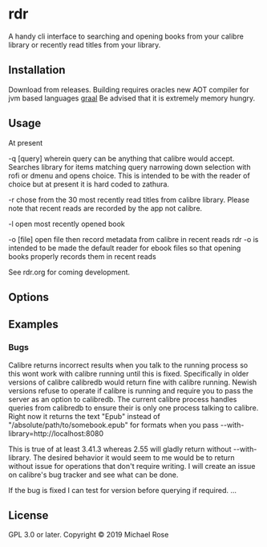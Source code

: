 # rdr

A handy cli interface to searching and opening books from your calibre library or recently read titles from your library.

## Installation

Download from releases. Building requires oracles new AOT compiler for jvm based languages [graal](http://www.graalvm.org) Be advised that it is extremely memory hungry.

## Usage

At present

-q [query] wherein query can be anything that calibre would accept. Searches library for items matching query narrowing down selection with rofi or dmenu and opens choice. This is intended to be with the reader of choice but at present it is hard coded to zathura.

-r chose from the 30 most recently read titles from calibre library. Please note that recent reads are recorded by the app not calibre.

-l open most recently opened book

-o [file] open file then record metadata from calibre in recent reads rdr -o is intended to be made the default reader for ebook files so that opening books properly records them in recent reads

See rdr.org for coming development.

## Options

## Examples

### Bugs

Calibre returns incorrect results when you talk to the running process so this wont work with calibre running until this is fixed. Specifically in older versions of calibre calibredb would return fine with calibre running. Newish versions refuse to operate if calibre is running and require you to pass the server as an option to calibredb. The current calibre process handles queries from calibredb to ensure their is only one process talking to calibre. Right now it returns the text "Epub" instead of "/absolute/path/to/somebook.epub" for formats when you pass --with-library=http://localhost:8080

This is true of at least 3.41.3 whereas 2.55 will gladly return without --with-library.  The desired behavior it would seem to me would be to return without issue for operations that don't require writing. I will create an issue on calibre's bug tracker and see what can be done.

If the bug is fixed I can test for version before querying if required.
...


## License

GPL 3.0 or later.
Copyright © 2019 Michael Rose
